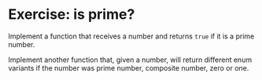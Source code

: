 # Exercise: is prime?

Implement a function that receives a number and returns `true` if it is a prime number.

Implement another function that, given a number, will return different enum variants
if the number was prime number, composite number, zero or one.



